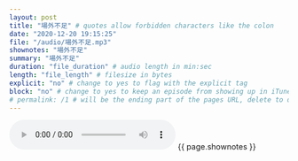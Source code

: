 ```yaml
---
layout: post
title: "場外不足" # quotes allow forbidden characters like the colon
date: "2020-12-20 19:15:25"
file: "/audio/場外不足.mp3"
shownotes: "場外不足"
summary: "場外不足"
duration: "file_duration" # audio length in min:sec
length: "file_length" # filesize in bytes
explicit: "no" # change to yes to flag with the explicit tag
block: "no" # change to yes to keep an episode from showing up in iTunes
# permalink: /1 # will be the ending part of the pages URL, delete to default to the title
---
```


<audio controls>
<source src="{{site.url}}{{site.baseurl}}{{ page.file }}" type="audio/x-mp3">
Your browser does not support the audio element.
</audio>
{{ page.shownotes }}
